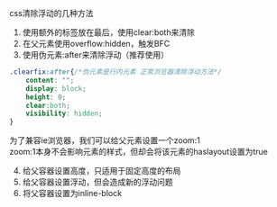 css清除浮动的几种方法

1. 使用额外的标签放在最后，使用clear:both来清除
2. 在父元素使用overflow:hidden，触发BFC
3. 使用伪元素:after来清除浮动（推荐使用）
```css
.clearfix:after{/*伪元素是行内元素 正常浏览器清除浮动方法*/
    content: "";
    display: block;
    height: 0;
    clear:both;
    visibility: hidden;
}
```
为了兼容ie浏览器，我们可以给父元素设置一个zoom:1  
zoom:1本身不会影响元素的样式，但却会将该元素的haslayout设置为true

4. 给父容器设置高度，只适用于固定高度的布局
5. 给父容器设置浮动，但会造成新的浮动问题
6. 将父容器设置为inline-block